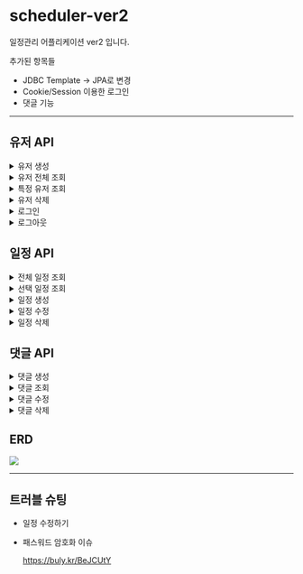 # scheduler-ver2
일정관리 어플리케이션 ver2 입니다.

추가된 항목들
- JDBC Template ->  JPA로 변경
- Cookie/Session 이용한 로그인
- 댓글 기능

---

## 유저 API

<details>
<summary>유저 생성</summary>
<div markdown="1">


| **이름**   | **타입**               | **설명**  | **필수여부** |
|----------|----------------------|---------| --- |
| id       | INT (AUTO_INCREMENT) | 유저 id   | Y |
| name     | VARCHAR(10)          | 유저 이름   | Y |
| email    | VARCHAR(40)          | 유저 이메일  | Y |
| password | VARCHAR(255)         | 유저 이메일  | Y |

### Request

```
POST 'localhost:8080/users/signup'
```

```json
{
  "name": "Park",
  "email": "bbb@gmail.com",
  "password": "1234"
}
```

### Response

Success HTTP Status : 201

``` json
{
   "id": 1,
    "name": "Park",
    "email": "bbb@gmail.com"
}

```

</div>
</details>

<details>
<summary>유저 전체 조회</summary>
<div markdown="1">


| **이름**   | **타입**               | **설명**  | **필수여부** |
|----------|----------------------|---------| --- |
| id       | INT (AUTO_INCREMENT) | 유저 id   | Y |
| name     | VARCHAR(10)          | 유저 이름   | Y |
| email    | VARCHAR(40)          | 유저 이메일  | Y |

### Request

```
GET 'localhost:8080/users'
```

### Response

Success HTTP Status : 200

``` json
[
    {
        "id": 1,
        "name": "Park",
        "email": "bbb@gmail.com"
    },
    {
        "id": 2,
        "name": "Kim",
        "email": "kim@gmail.com"
    }
]
```

유저가 없는 경우 빈 배열 반환

``` json
[]
```

</div>
</details>

<details>
<summary>특정 유저 조회</summary>
<div markdown="1">


| **이름**   | **타입**               | **설명**  | **필수여부** |
|----------|----------------------|---------| --- |
| id       | INT (AUTO_INCREMENT) | 유저 id   | Y |
| name     | VARCHAR(10)          | 유저 이름   | Y |
| email    | VARCHAR(40)          | 유저 이메일  | Y |

### Request

```
GET 'localhost:8080/users/{id}'
```

### Response

Success HTTP Status : 200

Fail HTTP Status : 404

성공

``` json
{
    "id": 1,
    "name": "Park",
    "email": "bbb@gmail.com"
}
```

실패

``` json
{
    "timestamp": "2024-11-15T03:09:07.588+00:00",
    "status": 404,
    "error": "Not Found",
    "message": "해당 유저를 찾을 수 없습니다.",
    "path": "/users/4"
}
```

</div>
</details>

<details>
<summary>유저 삭제</summary>
<div markdown="1">

### Request

```
DELETE 'localhost:8080/users/{id}'
```

### Response

Success HTTP Status : 200

Fail HTTP Status : 404

성공

``` plaintext

```

실패

``` json
{
    "timestamp": "2024-11-15T03:11:21.422+00:00",
    "status": 404,
    "error": "Not Found",
    "message": "해당 유저를 찾을 수 없습니다.",
    "path": "/users/5"
}
```

</div>
</details>

<details>
<summary>로그인</summary>
<div markdown="1">


| **이름**   | **타입**       | **설명**  | **필수여부** |
|----------|--------------|---------| --- |
| name     | VARCHAR(10)  | 유저 이름   | Y |
| email    | VARCHAR(40)  | 유저 이메일  | Y |
| password | VARCHAR(255) | 유저 비밀번호 | Y |

### Request

```
POST 'localhost:8080/login'
```

```json
{
    "email": "bbb@gmail.com",
    "password": "1234"
}
```

### Response

Success HTTP Status : 200

Fail HTTP Status : 401

성공

``` json
{
    "name": "Park",
    "email": "bbb@gmail.com",
    "responseMessage": "로그인 성공 !"
}
```

실패

``` json
{
    "timestamp": "2024-11-15T03:15:58.696+00:00",
    "status": 401,
    "error": "Unauthorized",
    "message": "잘못된 이메일 입니다.",
    "path": "/login"
}
```

``` json
{
    "timestamp": "2024-11-15T03:17:09.684+00:00",
    "status": 401,
    "error": "Unauthorized",
    "message": "비밀번호가 일치하지 않습니다",
    "path": "/login"
}
```

</div>
</details>

<details>
<summary>로그아웃</summary>
<div markdown="1">

### Request

```
POST 'localhost:8080/logout'
```

### Response

Success HTTP Status : 200

```
로그아웃 성공
```

</div>
</details>

## 일정 API

<details>
<summary>전체 일정 조회</summary>
<div markdown="1">


| **이름**   | **타입**               | **설명** | **필수여부** |
|----------|----------------------|--------| --- |
| id       | INT (AUTO_INCREMENT) | 일정 id  | Y |
| title    | VARCHAR(200)         | 일정 제목  | Y |
| contents | VARCHAR(200)         | 일정 내용  | Y |
| username | VARCHAR(40)          | 유저 이름  | Y |

### Request

```
GET 'localhost:8080/schedules'
```

### Response

Success HTTP Status : 200

데이터가 없으면 빈 배열을 반환합니다.

성공

``` json
[
    {
        "id": 1,
        "title": "일정1",
        "contents": "내용1",
        "username": "Kim"
    },
    {
        "id": 2,
        "title": "일정2",
        "contents": "내용2",
        "username": "Kim"
    },
    {
        "id": 3,
        "title": "일정3",
        "contents": "내용3",
        "username": "Kim"
    },
    {
        "id": 4,
        "title": "스파르타",
        "contents": "스프링",
        "username": "Kim"
    },
    {
        "id": 5,
        "title": "스파르타",
        "contents": "스프링",
        "username": "Park"
    }
]
```

데이터가 없는 경우

``` json
{
    []
}

 ```

</div>
</details>

<details>
<summary>선택 일정 조회</summary>
<div markdown="1">

| **이름**   | **타입**               | **설명** | **필수여부** |
|----------|----------------------|--------| --- |
| id       | INT (AUTO_INCREMENT) | 일정 id  | Y |
| title    | VARCHAR(200)         | 일정 제목  | Y |
| contents | VARCHAR(200)         | 일정 내용  | Y |
| username | VARCHAR(40)          | 유저 이름  | Y |

### Request

id로 일정을 조회합니다.

```
GET 'localhost:8080/schedules/{id}'
```

### Response

단일 일정 목록

Success HTTP Status : 200

Fail HTTP Status : 404

성공

``` json
{
    "id": 1,
    "title": "일정1",
    "contents": "내용1",
    "username": "Kim"
}
 ```

실패

``` json
{
    "timestamp": "2024-11-15T03:44:37.177+00:00",
    "status": 404,
    "error": "Not Found",
    "message": "해당 일정을 찾을 수 없습니다",
    "path": "/schedules/20"
}
 ```

</div>
</details>

<details>
<summary>일정 생성</summary>
<div markdown="1">

| **이름**   | **타입**               | **설명** | **필수여부** |
|----------|----------------------|--------| --- |
| id       | INT (AUTO_INCREMENT) | 일정 id  | Y |
| title    | VARCHAR(200)         | 일정 제목  | Y |
| contents | VARCHAR(200)         | 일정 내용  | Y |
| username | VARCHAR(40)          | 유저 이름  | Y |

### Request

```
POST 'localhost:8080/schedules/{id}'
```

```json
{
  "title": "스파르타",
  "contents": "스프링"
}
```

### Response

Success HTTP Status : 201

Fail HTTP Status : 400, 404

성공

``` json
{
    "id": 7,
    "title": "스파르타",
    "contents": "",
    "username": "Park"
}
 ```

실패 (등록된 유저가 없을 시)

``` json
{
    "timestamp": "2024-11-15T03:48:30.818+00:00",
    "status": 404,
    "error": "Not Found",
    "message": "해당 유저를 찾을 수 없습니다.",
    "path": "/schedules/20"
}
 ```

실패 (validation)

``` json
{
    "timestamp": "2024-11-15T03:48:51.455+00:00",
    "status": 400,
    "error": "Bad Request",
    "message": "Validation failed for object='scheduleRequestDto'. Error count: 1",
    "path": "/schedules/1"
}
 ```

</div>
</details>

<details>
<summary>일정 수정</summary>
<div markdown="1">

| **이름**   | **타입**               | **설명** | **필수여부** |
|----------|----------------------|--------| --- |
| id       | INT (AUTO_INCREMENT) | 일정 id  | Y |
| title    | VARCHAR(200)         | 일정 제목  | Y |
| contents | VARCHAR(200)         | 일정 내용  | Y |
| username | VARCHAR(40)          | 유저 이름  | Y |

### Request

```
PUT 'localhost:8080/schedules/{id}'
```

```json
{
  "title": "수정하기",
  "contents": "허니 아이스아메리카노로 바꿔주세요"
}
```

### Response

Success HTTP Status : 200

Fail HTTP Status : 404

성공

``` json
{
    "id": 1,
    "title": "수정하기",
    "contents": "허니 아이스아메리카노로 바꿔주세요",
    "username": "Kim"
}
 ```

실패

``` json
{
    "timestamp": "2024-11-15T03:52:16.391+00:00",
    "status": 404,
    "error": "Not Found",
    "message": "해당 일정을 찾을 수 없습니다",
    "path": "/schedules/22"
}
 ```

</div>
</details>

<details>
<summary>일정 삭제</summary>
<div markdown="1">

### Request

```
DELETE 'localhost:8080/schedules/{id}'
```

### Response

Success HTTP Status : 200

Fail HTTP Status : 404

성공

```

```

실패

``` json
{
    "timestamp": "2024-11-15T03:55:45.057+00:00",
    "status": 404,
    "error": "Not Found",
    "message": "해당 일정을 찾을 수 없습니다",
    "path": "/schedules/222"
}
 ```

</div>
</details>

## 댓글 API

<details>
<summary>댓글 생성</summary>
<div markdown="1">


| **이름**     | **타입**               | **설명** | **필수여부** |
|------------|----------------------|--------| --- |
| id         | INT (AUTO_INCREMENT) | 댓글 id  | Y |
| scheduleId | INT (AUTO_INCREMENT) | 일정 id  | Y |
| name       | VARCHAR(10)          | 유저 이름  | Y |
| contents   | VARCHAR(255)         | 댓글 내용  | Y |

### Request

```
POST 'localhost:8080/schedules/{scheduleId}/comments'
```

```json
{
  "contents": "Park"
}
```

### Response

Success HTTP Status : 201

Fail HTTP Status : 404

성공

``` json
{
    "id": 2,
    "name": "Park",
    "contents": "Park"
}
```

실패

``` json
{
    "timestamp": "2024-11-15T04:04:18.036+00:00",
    "status": 404,
    "error": "Not Found",
    "message": "해당 일정을 찾을 수 없습니다",
    "path": "/schedules/222/comments"
}
```

</div>
</details>

<details>
<summary>댓글 조회</summary>
<div markdown="1">


| **이름**     | **타입**               | **설명** | **필수여부** |
|------------|----------------------|--------| --- |
| id         | INT (AUTO_INCREMENT) | 댓글 id  | Y |
| scheduleId | INT (AUTO_INCREMENT) | 일정 id  | Y |
| name       | VARCHAR(10)          | 유저 이름  | Y |
| contents   | VARCHAR(255)         | 댓글 내용  | Y |

### Request

```
GET 'localhost:8080/schedules/{scheduleId}/comments'
```

### Response

Success HTTP Status : 200

``` json
[
    {
        "id": 2,
        "name": "Park",
        "contents": "Park"
    }
]
```
댓글이 없는 경우 빈 배열 반환

``` json
[]
```

</div>
</details>

<details>
<summary>댓글 수정</summary>
<div markdown="1">


| **이름**     | **타입**               | **설명** | **필수여부** |
|------------|----------------------|--------| --- |
| id         | INT (AUTO_INCREMENT) | 댓글 id  | Y |
| name       | VARCHAR(10)          | 유저 이름  | Y |
| contents   | VARCHAR(255)         | 댓글 내용  | Y |

### Request

```
PUT 'localhost:8080/schedules/comments/{id}'
```

```json
{
  "contents": "Park 의 댓글 수정하기"
}
```

### Response

Success HTTP Status : 200

Fail HTTP Status : 404

성공

``` json
{
    "id": 1,
    "name": "Park",
    "contents": "Park 의 댓글 수정하기"
}
```

실패

``` json
{
    "timestamp": "2024-11-15T04:11:08.548+00:00",
    "status": 404,
    "error": "Not Found",
    "message": "해당 댓글을 찾을 수 없습니다.",
    "path": "/schedules/comments/14"
}
```

</div>
</details>

<details>
<summary>댓글 삭제</summary>
<div markdown="1">


| **이름**     | **타입**               | **설명** | **필수여부** |
|------------|----------------------|--------| --- |
| id         | INT (AUTO_INCREMENT) | 댓글 id  | Y |


### Request

```
DELETE 'localhost:8080/schedules/comments/{id}'
```

### Response

Success HTTP Status : 200

Fail HTTP Status : 404

성공

```

```

실패

``` json
{
    "timestamp": "2024-11-15T04:12:49.569+00:00",
    "status": 404,
    "error": "Not Found",
    "message": "해당 댓글을 찾을 수 없습니다.",
    "path": "/schedules/comments/255"
}
```

</div>
</details>


## ERD
![](https://velog.velcdn.com/images/jelog_131/post/a472d4e6-a548-4cd0-9dd5-bdb85719dd4a/image.png)


---

## 트러블 슈팅
- 일정 수정하기
- 패스워드 암호화 이슈

    https://buly.kr/BeJCUtY